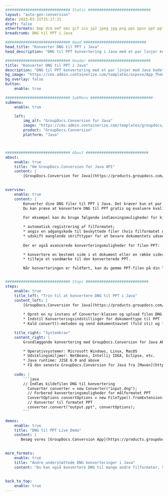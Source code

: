 ```yaml
---
############################# Static ############################
layout: "auto-gen-conversion"
date: 2023-03-31T15:17:31
draft: false
otherformats: bmp dcm emf emz gif ico jp2 jpeg jpg png pps ppsx ppt pptx psb psd svg svgz tga tif tiff webp wmf wmz
breadcrumb: DNG til PPT i Java

############################# Head ############################
head_title: "Konverter DNG til PPT i Java"
head_description: "DNG til PPT konvertering i Java med et par linjer kode. Konverter over 160 filformater ved hjælp af GroupDocs dokumentkonverterings-API for Java"

############################# Header ############################
title: "Konverter DNG til PPT i Java"
description: "DNG til PPT konvertering med et par linjer med Java kode"
bg_image: "https://cms.admin.containerize.com/templates/aspose/App_Themes/V3/images/bg/header1.png"
bg_overlay: false
button:
    enable: true

############################# SubMenu ############################
submenu:
    enable: true

    left:
        img_alt: "GroupDocs.Conversion for Java"
        image: "https://cms.admin.containerize.com/templates/groupdocs/images/product-logos/90x90-noborder/groupdocs-conversion-java.png"
        product: "GroupDocs.Conversion"
        platform: "Java"



############################# About ############################
about:
    enable: true
    title: "Om GroupDocs.Conversion for Java API"
    content: |
        [GroupDocs.Conversion for Java](https://products.groupdocs.com/conversion/java/) er en avanceret filformatkonverterings-API til konvertering mellem populære billed- og dokumentformater såsom Microsoft Office, OpenDocument, PDF, HTML, e-mail, CAD. og meget mere med blot et par linjer kode. Den native API registrerer automatisk formaterne af de originale dokumenter og tilbyder mange muligheder for at tilpasse de konverterede dokumenter. Sammen med funktionen til at udtrække information fra et dokument, understøtter den også caching af konverteringsresultaterne til den lokale disk som standard. Enhver form for cachelagring kan dog understøttes ved at implementere de passende grænseflader - Amazon S3, Dropbox, Google Drive, Windows Azure, Reddis eller andre.
    

overview:
    enable: true
    content: |
        Konverter dine DNG filer til PPT i Java. Det kræver kun et par linjer med Java kode på enhver platform efter eget valg, såsom Windows, Linux, macOS.
        Du kan prøve at konvertere DNG til PPT gratis og evaluere kvaliteten af ​​konverteringsresultaterne. Sammen med simple filkonverteringsscripts kan du prøve mere sofistikerede muligheder for at indlæse DNG-kildefilen og gemme PPT-outputtet. 
        
        For eksempel kan du bruge følgende indlæsningsmuligheder for kilden DNG:

        * automatisk registrering af filformatet;
        * angiv en adgangskode til beskyttede filer (hvis filformatet understøtter det);
        * udskift manglende skrifttyper for at bevare dokumentets udseende.
        
        Der er også avancerede konverteringsmuligheder for filen PPT:

        * konvertere en bestemt side i et dokument eller en række sider;
        * tilføje et vandmærke til den konverterede PPT.

        Når konverteringen er fuldført, kan du gemme PPT-filen på din lokale filsti eller på et tredjepartslager såsom FTP, Amazon S3, Google Drive, Dropbox osv. Bemærk venligst - for at konvertere DNG til PPT, behøver du ikke installere yderligere software, såsom MS Office, Open Office, Adobe Acrobat Reader osv.


############################# Steps ############################
steps:
    enable: true
    title_left: "Trin til at konvertere DNG til PPT i Java"
    content_left: |
        [GroupDocs.Conversion for Java](https://products.groupdocs.com/conversion/java/) giver udviklere mulighed for nemt at konvertere DNG fil til PPT med et par linjer kode.
        
        * Opret en ny instans af Converter-klassen og upload filen DNG med den fulde sti
        * Indstil Konverteringsindstillinger for dokumenttype til PPT
        * Kald convert()-metoden og send dokumentnavnet (fuld sti) og formatet (PPT) som en parameter

    title_right: "Systemkrav"
    content_right: |
        Grundlæggende konvertering med GroupDocs.Conversion for Java API kan udføres med blot et par linjer kode. Vores API'er understøttes på alle større platforme og operativsystemer. Før du udfører koden nedenfor, skal du sørge for, at du har følgende forudsætninger installeret på dit system.

        * Operativsystemer: Microsoft Windows, Linux, MacOS
        * Udviklingsmiljøer: NetBeans, Intellij IDEA, Eclipse, etc.
        * Java runtime: J2SE 6.0 and above
        * Få den seneste GroupDocs.Conversion for Java fra [Maven](https://repository.groupdocs.com/webapp/#/artifacts/browse/tree/General/repo/com/groupdocs/groupdocs-conversion)
         
    code: |
        ```java    
        // Indlæs kildefilen DNG til konvertering
          Converter converter = new Converter("input.dng");
          // Forbered konverteringsmuligheder for målformatet PPT
          ConvertOptions convertOptions = new FileType().fromExtension("ppt").getConvertOptions();
          // Konverter til formatet PPT
          converter.convert("output.ppt", convertOptions);
        ```

demos:
    enable: true
    title: "DNG til PPT Live Demo"
    content: |
       Besøg vores [GroupDocs.Conversion App](https://products.groupdocs.app/conversion/family) websted, og prøv DNG til PPT konvertering nu. Den gratis demo har følgende fordele
          

more_formats:
    enable: true
    title: "Andre understøttede DNG konverteringer i Java"
    content: "Du kan også konvertere DNG til mange andre filformater. Se venligst listen nedenfor."
       
       
back_to_top:
    enable: true
---
```

